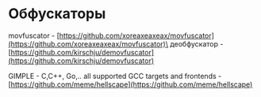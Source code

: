 # Обфускаторы

movfuscator - [https://github.com/xoreaxeaxeax/movfuscator](https://github.com/xoreaxeaxeax/movfuscator)\
деобфускатор - [https://github.com/kirschju/demovfuscator](https://github.com/kirschju/demovfuscator)

GIMPLE - C,C++, Go,.. all supported GCC targets and frontends - [https://github.com/meme/hellscape](https://github.com/meme/hellscape)



